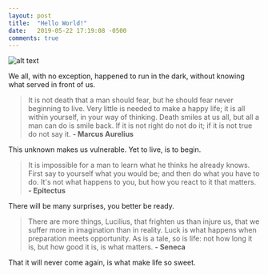 ```yaml
---
layout: post
title:  "Hello World!"
date:   2019-05-22 17:19:08 -0500
comments: true
---
```


![alt text](https://media.giphy.com/media/O1A7W9ipgqOpq/giphy.gif "Running in the Dark")

We all, with no exception, happened to run in the dark, without knowing what served in front of us.

> It is not death that a man should fear, but he should fear never beginning to live.
Very little is needed to make a happy life; it is all within yourself, in your way of thinking.
Death smiles at us all, but all a man can do is smile back.
If it is not right do not do it; if it is not true do not say it.
**- Marcus Aurelius** 

This unknown makes us vulnerable. Yet to live, is to begin.

> It is impossible for a man to learn what he thinks he already knows.
First say to yourself what you would be; and then do what you have to do.
It's not what happens to you, but how you react to it that matters.
**- Epitectus**

There will be many surprises, you better be ready.

> There are more things, Lucilius, that frighten us than injure us, that we suffer more in imagination than in reality.
Luck is what happens when preparation meets opportunity.
As is a tale, so is life: not how long it is, but how good it is, is what matters.
**- Seneca**

That it will never come again, is what make life so sweet.